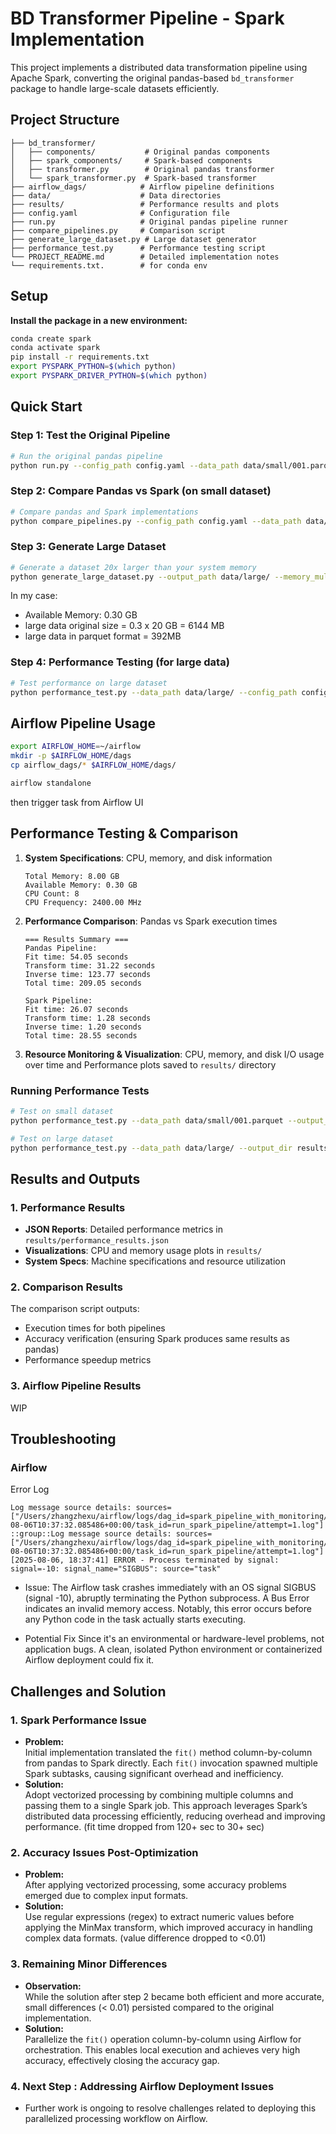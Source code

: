 # BD Transformer Pipeline - Spark Implementation

This project implements a distributed data transformation pipeline using Apache Spark, converting the original pandas-based `bd_transformer` package to handle large-scale datasets efficiently.

## Project Structure

```
├── bd_transformer/
│   ├── components/           # Original pandas components
│   ├── spark_components/     # Spark-based components
│   ├── transformer.py        # Original pandas transformer
│   └── spark_transformer.py  # Spark-based transformer
├── airflow_dags/            # Airflow pipeline definitions
├── data/                    # Data directories
├── results/                 # Performance results and plots
├── config.yaml              # Configuration file
├── run.py                   # Original pandas pipeline runner
├── compare_pipelines.py     # Comparison script
├── generate_large_dataset.py # Large dataset generator
├── performance_test.py      # Performance testing script
└── PROJECT_README.md        # Detailed implementation notes
└── requirements.txt.        # for conda env
```

## Setup

**Install the package in a new environment:**
   ```bash
   conda create spark
   conda activate spark
   pip install -r requirements.txt
   export PYSPARK_PYTHON=$(which python)
   export PYSPARK_DRIVER_PYTHON=$(which python)
   ```


## Quick Start

### Step 1: Test the Original Pipeline

```bash
# Run the original pandas pipeline
python run.py --config_path config.yaml --data_path data/small/001.parquet
```

### Step 2: Compare Pandas vs Spark (on small dataset)

```bash
# Compare pandas and Spark implementations
python compare_pipelines.py --config_path config.yaml --data_path data/small/001.parquet
```

### Step 3: Generate Large Dataset

```bash
# Generate a dataset 20x larger than your system memory
python generate_large_dataset.py --output_path data/large/ --memory_multiplier 20.0
```
In my case:
* Available Memory: 0.30 GB
* large data original size = 0.3 x 20 GB = 6144 MB
* large data in parquet format = 392MB

### Step 4: Performance Testing (for large data)

```bash
# Test performance on large dataset
python performance_test.py --data_path data/large/ --config_path config.yaml --output_dir results/
```


##  Airflow Pipeline Usage


   ```bash
   export AIRFLOW_HOME=~/airflow
mkdir -p $AIRFLOW_HOME/dags
cp airflow_dags/* $AIRFLOW_HOME/dags/

airflow standalone
   ```
then trigger task from Airflow UI




## Performance Testing & Comparison


1. **System Specifications**: CPU, memory, and disk information
   ```
   Total Memory: 8.00 GB
   Available Memory: 0.30 GB
   CPU Count: 8
   CPU Frequency: 2400.00 MHz
   ```
2. **Performance Comparison**: Pandas vs Spark execution times
   ```
   === Results Summary ===
   Pandas Pipeline:
   Fit time: 54.05 seconds
   Transform time: 31.22 seconds
   Inverse time: 123.77 seconds
   Total time: 209.05 seconds

   Spark Pipeline:
   Fit time: 26.07 seconds
   Transform time: 1.28 seconds
   Inverse time: 1.20 seconds
   Total time: 28.55 seconds
   ```
4. **Resource Monitoring & Visualization**: CPU, memory, and disk I/O usage over time and Performance plots saved to `results/` directory

### Running Performance Tests

```bash
# Test on small dataset
python performance_test.py --data_path data/small/001.parquet --output_dir results/

# Test on large dataset
python performance_test.py --data_path data/large/ --output_dir results/
```

## Results and Outputs

### 1. Performance Results

- **JSON Reports**: Detailed performance metrics in `results/performance_results.json`
- **Visualizations**: CPU and memory usage plots in `results/`
- **System Specs**: Machine specifications and resource utilization

### 2. Comparison Results

The comparison script outputs:
- Execution times for both pipelines
- Accuracy verification (ensuring Spark produces same results as pandas)
- Performance speedup metrics

### 3. Airflow Pipeline Results
WIP


## Troubleshooting
### Airflow 
Error Log
   ```
   Log message source details: sources=["/Users/zhangzhexu/airflow/logs/dag_id=spark_pipeline_with_monitoring/run_id=manual__2025-08-06T10:37:32.085486+00:00/task_id=run_spark_pipeline/attempt=1.log"]
::group::Log message source details: sources=["/Users/zhangzhexu/airflow/logs/dag_id=spark_pipeline_with_monitoring/run_id=manual__2025-08-06T10:37:32.085486+00:00/task_id=run_spark_pipeline/attempt=1.log"]
[2025-08-06, 18:37:41] ERROR - Process terminated by signal: signal=-10: signal_name="SIGBUS": source="task"
   ```

* Issue:
The Airflow task crashes immediately with an OS signal SIGBUS (signal -10), abruptly terminating the Python subprocess. A Bus Error indicates an invalid memory access. Notably, this error occurs before any Python code in the task actually starts executing.

* Potential Fix
Since it's an environmental or hardware-level problems, not application bugs. A clean, isolated Python environment or containerized Airflow deployment could fix it.

## Challenges and Solution
### 1. Spark Performance Issue
- **Problem:**  
  Initial implementation translated the `fit()` method column-by-column from pandas to Spark directly. Each `fit()` invocation spawned multiple Spark subtasks, causing significant overhead and inefficiency. 
- **Solution:**  
  Adopt vectorized processing by combining multiple columns and passing them to a single Spark job. This approach leverages Spark’s distributed data processing efficiently, reducing overhead and improving performance. (fit time dropped from 120+ sec to 30+ sec)

### 2. Accuracy Issues Post-Optimization
- **Problem:**  
  After applying vectorized processing, some accuracy problems emerged due to complex input formats.
- **Solution:**  
  Use regular expressions (regex) to extract numeric values before applying the MinMax transform, which improved accuracy in handling complex data formats. (value difference dropped to <0.01)

### 3. Remaining Minor Differences
- **Observation:**  
  While the solution after step 2 became both efficient and more accurate, small differences (< 0.01) persisted compared to the original implementation.
- **Solution:**  
  Parallelize the `fit()` operation column-by-column using Airflow for orchestration. This enables local execution and achieves very high accuracy, effectively closing the accuracy gap.

### 4. Next Step : Addressing Airflow Deployment Issues
- Further work is ongoing to resolve challenges related to deploying this parallelized processing workflow on Airflow.





